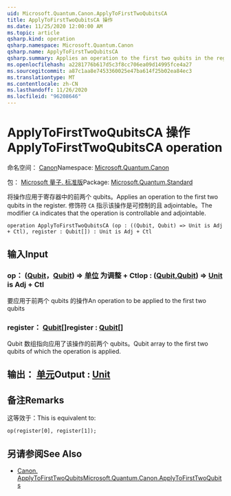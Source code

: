 ```yaml
---
uid: Microsoft.Quantum.Canon.ApplyToFirstTwoQubitsCA
title: ApplyToFirstTwoQubitsCA 操作
ms.date: 11/25/2020 12:00:00 AM
ms.topic: article
qsharp.kind: operation
qsharp.namespace: Microsoft.Quantum.Canon
qsharp.name: ApplyToFirstTwoQubitsCA
qsharp.summary: Applies an operation to the first two qubits in the register. The modifier `CA` indicates that the operation is controllable and adjointable.
ms.openlocfilehash: a2281776b617d5c3f8cc706ea09d14995fce4a27
ms.sourcegitcommit: a87c1aa8e7453360025e47ba614f25b02ea84ec3
ms.translationtype: MT
ms.contentlocale: zh-CN
ms.lasthandoff: 11/26/2020
ms.locfileid: "96208646"
---
```

# <a name="applytofirsttwoqubitsca-operation"></a><span data-ttu-id="dfcfe-102">ApplyToFirstTwoQubitsCA 操作</span><span class="sxs-lookup"><span data-stu-id="dfcfe-102">ApplyToFirstTwoQubitsCA operation</span></span>

<span data-ttu-id="dfcfe-103">命名空间： [Canon](xref:Microsoft.Quantum.Canon)</span><span class="sxs-lookup"><span data-stu-id="dfcfe-103">Namespace: [Microsoft.Quantum.Canon](xref:Microsoft.Quantum.Canon)</span></span>

<span data-ttu-id="dfcfe-104">包： [Microsoft 量子. 标准版](https://nuget.org/packages/Microsoft.Quantum.Standard)</span><span class="sxs-lookup"><span data-stu-id="dfcfe-104">Package: [Microsoft.Quantum.Standard](https://nuget.org/packages/Microsoft.Quantum.Standard)</span></span>


<span data-ttu-id="dfcfe-105">将操作应用于寄存器中的前两个 qubits。</span><span class="sxs-lookup"><span data-stu-id="dfcfe-105">Applies an operation to the first two qubits in the register.</span></span>
<span data-ttu-id="dfcfe-106">修饰符 `CA` 指示该操作是可控制的且 adjointable。</span><span class="sxs-lookup"><span data-stu-id="dfcfe-106">The modifier `CA` indicates that the operation is controllable and adjointable.</span></span>

```qsharp
operation ApplyToFirstTwoQubitsCA (op : ((Qubit, Qubit) => Unit is Adj + Ctl), register : Qubit[]) : Unit is Adj + Ctl
```


## <a name="input"></a><span data-ttu-id="dfcfe-107">输入</span><span class="sxs-lookup"><span data-stu-id="dfcfe-107">Input</span></span>

### <a name="op--qubitqubit--unit--is-adj--ctl"></a><span data-ttu-id="dfcfe-108">op： ([Qubit](xref:microsoft.quantum.lang-ref.qubit)，[Qubit](xref:microsoft.quantum.lang-ref.qubit)) => [单位](xref:microsoft.quantum.lang-ref.unit)  为调整 + Ctl</span><span class="sxs-lookup"><span data-stu-id="dfcfe-108">op : ([Qubit](xref:microsoft.quantum.lang-ref.qubit),[Qubit](xref:microsoft.quantum.lang-ref.qubit)) => [Unit](xref:microsoft.quantum.lang-ref.unit)  is Adj + Ctl</span></span>

<span data-ttu-id="dfcfe-109">要应用于前两个 qubits 的操作</span><span class="sxs-lookup"><span data-stu-id="dfcfe-109">An operation to be applied to the first two qubits</span></span>


### <a name="register--qubit"></a><span data-ttu-id="dfcfe-110">register： [Qubit](xref:microsoft.quantum.lang-ref.qubit)[]</span><span class="sxs-lookup"><span data-stu-id="dfcfe-110">register : [Qubit](xref:microsoft.quantum.lang-ref.qubit)[]</span></span>

<span data-ttu-id="dfcfe-111">Qubit 数组指向应用了该操作的前两个 qubits。</span><span class="sxs-lookup"><span data-stu-id="dfcfe-111">Qubit array to the first two qubits of which the operation is applied.</span></span>



## <a name="output--unit"></a><span data-ttu-id="dfcfe-112">输出： [单元](xref:microsoft.quantum.lang-ref.unit)</span><span class="sxs-lookup"><span data-stu-id="dfcfe-112">Output : [Unit](xref:microsoft.quantum.lang-ref.unit)</span></span>



## <a name="remarks"></a><span data-ttu-id="dfcfe-113">备注</span><span class="sxs-lookup"><span data-stu-id="dfcfe-113">Remarks</span></span>

<span data-ttu-id="dfcfe-114">这等效于：</span><span class="sxs-lookup"><span data-stu-id="dfcfe-114">This is equivalent to:</span></span>

```qsharp
op(register[0], register[1]);
```

## <a name="see-also"></a><span data-ttu-id="dfcfe-115">另请参阅</span><span class="sxs-lookup"><span data-stu-id="dfcfe-115">See Also</span></span>

- [<span data-ttu-id="dfcfe-116">Canon. ApplyToFirstTwoQubits</span><span class="sxs-lookup"><span data-stu-id="dfcfe-116">Microsoft.Quantum.Canon.ApplyToFirstTwoQubits</span></span>](xref:Microsoft.Quantum.Canon.ApplyToFirstTwoQubits)